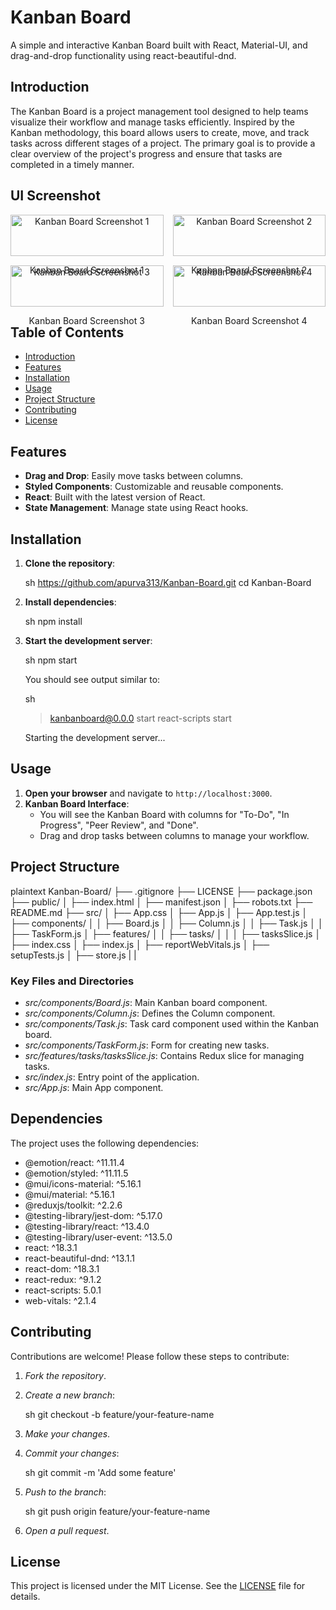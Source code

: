
# Kanban Board

A simple and interactive Kanban Board built with React, Material-UI, and drag-and-drop functionality using react-beautiful-dnd.

## Introduction

The Kanban Board is a project management tool designed to help teams visualize their workflow and manage tasks efficiently. Inspired by the Kanban methodology, this board allows users to create, move, and track tasks across different stages of a project. The primary goal is to provide a clear overview of the project's progress and ensure that tasks are completed in a timely manner.

## UI Screenshot

<div style="display: grid; grid-template-columns: 1fr 1fr; gap: 15px;">
    <div style="text-align: center;">
        <img src="https://github.com/user-attachments/assets/e56538bf-9306-4245-8480-a7bad8744578" alt="Kanban Board Screenshot 1" style="width: 100%;"/>
        <p>Kanban Board Screenshot 1</p>
    </div>
    <div style="text-align: center;">
        <img src="https://github.com/user-attachments/assets/d713a556-74db-4921-857b-46de06e27508" alt="Kanban Board Screenshot 2" style="width: 100%;"/>
        <p>Kanban Board Screenshot 2</p>
    </div>
    <div style="text-align: center;">
        <img src="https://github.com/user-attachments/assets/584ce316-4bc8-457a-855d-24e60f35aa15" alt="Kanban Board Screenshot 3" style="width: 100%;"/>
        <p>Kanban Board Screenshot 3</p>
    </div>
    <div style="text-align: center;">
        <img src="https://github.com/user-attachments/assets/c2a7ca4a-1baf-43e7-91f0-d780ac7783d2" alt="Kanban Board Screenshot 4" style="width: 100%;"/>
        <p>Kanban Board Screenshot 4</p>
    </div>
</div>



## Table of Contents

- [Introduction](#introduction)
- [Features](#features)
- [Installation](#installation)
- [Usage](#usage)
- [Project Structure](#project-structure)
- [Contributing](#contributing)
- [License](#license)

## Features

- **Drag and Drop**: Easily move tasks between columns.
- **Styled Components**: Customizable and reusable components.
- **React**: Built with the latest version of React.
- **State Management**: Manage state using React hooks.

## Installation

1. **Clone the repository**:

    sh
    https://github.com/apurva313/Kanban-Board.git
    cd Kanban-Board
    

2. **Install dependencies**:

    sh
    npm install
    

3. **Start the development server**:

    sh
    npm start
    

    You should see output similar to:

    sh
    > kanbanboard@0.0.0 start
    > react-scripts start

    Starting the development server...
    

## Usage

1. **Open your browser** and navigate to `http://localhost:3000`.
2. **Kanban Board Interface**:
    - You will see the Kanban Board with columns for "To-Do", "In Progress", "Peer Review", and "Done".
    - Drag and drop tasks between columns to manage your workflow.

## Project Structure

plaintext
Kanban-Board/
├── .gitignore
├── LICENSE
├── package.json
├── public/
│   ├── index.html
│   ├── manifest.json
│   ├── robots.txt
├── README.md
├── src/
│   ├── App.css
│   ├── App.js
│   ├── App.test.js
│   ├── components/
│   │   ├── Board.js
│   │   ├── Column.js
│   │   ├── Task.js
│   │   ├── TaskForm.js
│   ├── features/
│   │   ├── tasks/
│   │   │   ├── tasksSlice.js
│   ├── index.css
│   ├── index.js
│   ├── reportWebVitals.js
│   ├── setupTests.js
│   ├── store.js
|
|

### Key Files and Directories

- *src/components/Board.js*: Main Kanban board component.
- *src/components/Column.js*: Defines the Column component.
- *src/components/Task.js*: Task card component used within the Kanban board.
- *src/components/TaskForm.js*: Form for creating new tasks.
- *src/features/tasks/tasksSlice.js*: Contains Redux slice for managing tasks.
- *src/index.js*: Entry point of the application.
- *src/App.js*: Main App component.

## Dependencies

The project uses the following dependencies:

- @emotion/react: ^11.11.4
- @emotion/styled: ^11.11.5
- @mui/icons-material: ^5.16.1
- @mui/material: ^5.16.1
- @reduxjs/toolkit: ^2.2.6
- @testing-library/jest-dom: ^5.17.0
- @testing-library/react: ^13.4.0
- @testing-library/user-event: ^13.5.0
- react: ^18.3.1
- react-beautiful-dnd: ^13.1.1
- react-dom: ^18.3.1
- react-redux: ^9.1.2
- react-scripts: 5.0.1
- web-vitals: ^2.1.4

## Contributing

Contributions are welcome! Please follow these steps to contribute:

1. *Fork the repository*.
2. *Create a new branch*:

    sh
    git checkout -b feature/your-feature-name
    

3. *Make your changes*.
4. *Commit your changes*:

    sh
    git commit -m 'Add some feature'
    

5. *Push to the branch*:

    sh
    git push origin feature/your-feature-name
    

6. *Open a pull request*.

## License

This project is licensed under the MIT License. See the [LICENSE](LICENSE) file for details.
```
